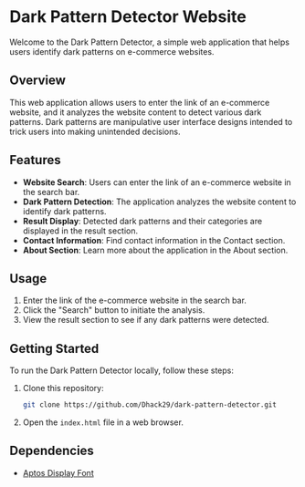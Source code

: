 # Dark Pattern Detector Website

Welcome to the Dark Pattern Detector, a simple web application that helps users identify dark patterns on e-commerce websites.

## Overview

This web application allows users to enter the link of an e-commerce website, and it analyzes the website content to detect various dark patterns. Dark patterns are manipulative user interface designs intended to trick users into making unintended decisions.

## Features

- **Website Search**: Users can enter the link of an e-commerce website in the search bar.
- **Dark Pattern Detection**: The application analyzes the website content to identify dark patterns.
- **Result Display**: Detected dark patterns and their categories are displayed in the result section.
- **Contact Information**: Find contact information in the Contact section.
- **About Section**: Learn more about the application in the About section.

## Usage

1. Enter the link of the e-commerce website in the search bar.
2. Click the "Search" button to initiate the analysis.
3. View the result section to see if any dark patterns were detected.

## Getting Started

To run the Dark Pattern Detector locally, follow these steps:

1. Clone this repository:

    ```bash
    git clone https://github.com/Dhack29/dark-pattern-detector.git
    ```

2. Open the `index.html` file in a web browser.

## Dependencies

- [Aptos Display Font](https://fonts.googleapis.com/css2?family=Aptos+Display:wght@400;700&display=swap)


